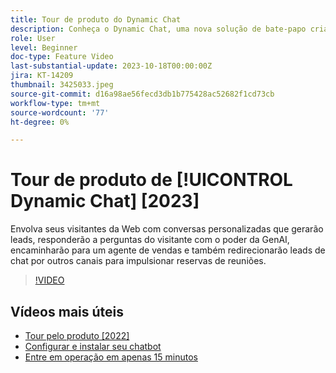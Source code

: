 ```yaml
---
title: Tour de produto do Dynamic Chat
description: Conheça o Dynamic Chat, uma nova solução de bate-papo criada para marketing e vendas pela Adobe.
role: User
level: Beginner
doc-type: Feature Video
last-substantial-update: 2023-10-18T00:00:00Z
jira: KT-14209
thumbnail: 3425033.jpeg
source-git-commit: d16a98ae56fecd3db1b775428ac52682f1cd73cb
workflow-type: tm+mt
source-wordcount: '77'
ht-degree: 0%

---
```



# Tour de produto de [!UICONTROL Dynamic Chat] [2023]

Envolva seus visitantes da Web com conversas personalizadas que gerarão leads, responderão a perguntas do visitante com o poder da GenAI, encaminharão para um agente de vendas e também redirecionarão leads de chat por outros canais para impulsionar reservas de reuniões.

>[!VIDEO](https://video.tv.adobe.com/v/3425033/?learn=on)

## Vídeos mais úteis

* [Tour pelo produto [2022]](product-tour-2022.md)
* [Configurar e instalar seu chatbot](setup.md)
* [Entre em operação em apenas 15 minutos](go-live-in-15-minutes.md)
